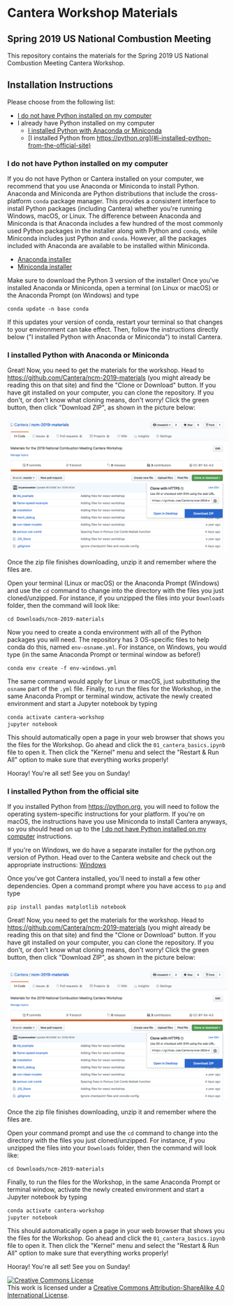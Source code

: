 # Cantera Workshop Materials

## Spring 2019 US National Combustion Meeting

This repository contains the materials for the Spring 2019 US National Combustion Meeting Cantera Workshop.

## Installation Instructions

Please choose from the following list:

* [I do not have Python installed on my computer](#i-do-not-have-python-installed-on-my-computer)
* I already have Python installed on my computer
  * [I installed Python with Anaconda or Miniconda](#i-installed-python-with-anaconda-or-miniconda)
  * [I installed Python from https://python.org](#i-installed-python-from-the-official-site)

### I do not have Python installed on my computer

If you do not have Python or Cantera installed on your computer, we recommend that you use Anaconda or Miniconda to install Python. Anaconda and Miniconda are Python distributions that include the cross-platform `conda` package manager. This provides a consistent interface to install Python packages (including Cantera) whether you're running Windows, macOS, or Linux. The difference between Anaconda and Miniconda is that Anaconda includes a few hundred of the most commonly used Python packages in the installer along with Python and `conda`, while Miniconda includes just Python and `conda`. However, all the packages included with Anaconda are available to be installed within Miniconda.

* [Anaconda installer](https://www.anaconda.com/distribution/)
* [Miniconda installer](https://docs.conda.io/en/latest/miniconda.html)

Make sure to download the Python 3 version of the installer! Once you've installed Anaconda or Miniconda, open a terminal (on Linux or macOS) or the Anaconda Prompt (on Windows) and type

```console
conda update -n base conda
```

If this updates your version of conda, restart your terminal so that changes to your environment can take effect.
Then, follow the instructions directly below ("I installed Python with Anaconda or Miniconda") to install Cantera.

### I installed Python with Anaconda or Miniconda

Great! Now, you need to get the materials for the workshop. Head to https://github.com/Cantera/ncm-2019-materials (you might already be reading this on that site) and find the "Clone or Download" button. If you have git installed on your computer, you can clone the repository. If you don't, or don't know what cloning means, don't worry! Click the green button, then click "Download ZIP", as shown in the picture below:

![Download a Zip of the repository](images/download-repo-zip.png)

Once the zip file finishes downloading, unzip it and remember where the files are.

Open your terminal (Linux or macOS) or the Anaconda Prompt (Windows) and use the `cd` command to change into the directory with the files you just cloned/unzipped. For instance, if you unzipped the files into your `Downloads` folder, then the command will look like:

```console
cd Downloads/ncm-2019-materials
```

Now you need to create a conda environment with all of the Python packages you will need. The repository has 3 OS-specific files to help conda do this, named `env-osname.yml`. For instance, on Windows, you would type (in the same Anaconda Prompt or terminal window as before!)

```console
conda env create -f env-windows.yml
```

The same command would apply for Linux or macOS, just substituting the `osname` part of the `.yml` file.
Finally, to run the files for the Workshop, in the same Anaconda Prompt or terminal window, activate the newly created environment and start a Jupyter notebook by typing

```console
conda activate cantera-workshop
jupyter notebook
```

This should automatically open a page in your web browser that shows you the files for the Workshop. Go ahead and click the `01_cantera_basics.ipynb` file to open it. Then click the "Kernel" menu and select the "Restart & Run All" option to make sure that everything works properly!

Hooray! You're all set! See you on Sunday!

### I installed Python from the official site

If you installed Python from https://python.org, you will need to follow the operating system-specific instructions for your platform. If you're on macOS, the instructions have you use Miniconda to install Cantera anyways, so you should head on up to the [I do not have Python installed on my computer](#i-do-not-have-python-installed-on-my-computer) instructions.

If you're on Windows, we do have a separate installer for the python.org version of Python. Head over to the Cantera website and check out the appropriate instructions: [Windows](https://cantera.org/install/windows-install.html)

Once you've got Cantera installed, you'll need to install a few other dependencies. Open a command prompt where you have access to `pip` and type

```console
pip install pandas matplotlib notebook
```

Great! Now, you need to get the materials for the workshop. Head to https://github.com/Cantera/ncm-2019-materials (you might already be reading this on that site) and find the "Clone or Download" button. If you have git installed on your computer, you can clone the repository. If you don't, or don't know what cloning means, don't worry! Click the green button, then click "Download ZIP", as shown in the picture below:

![Download a Zip of the repository](images/download-repo-zip.png)

Once the zip file finishes downloading, unzip it and remember where the files are.

Open your command prompt and use the `cd` command to change into the directory with the files you just cloned/unzipped. For instance, if you unzipped the files into your `Downloads` folder, then the command will look like:

```console
cd Downloads/ncm-2019-materials
```

Finally, to run the files for the Workshop, in the same Anaconda Prompt or terminal window, activate the newly created environment and start a Jupyter notebook by typing

```console
conda activate cantera-workshop
jupyter notebook
```

This should automatically open a page in your web browser that shows you the files for the Workshop. Go ahead and click the `01_cantera_basics.ipynb` file to open it. Then click the "Kernel" menu and select the "Restart & Run All" option to make sure that everything works properly!

Hooray! You're all set! See you on Sunday!

<a rel="license" href="http://creativecommons.org/licenses/by-sa/4.0/"><img alt="Creative Commons License" style="border-width:0" src="https://i.creativecommons.org/l/by-sa/4.0/88x31.png" /></a><br />This work is licensed under a <a rel="license" href="http://creativecommons.org/licenses/by-sa/4.0/">Creative Commons Attribution-ShareAlike 4.0 International License</a>.
